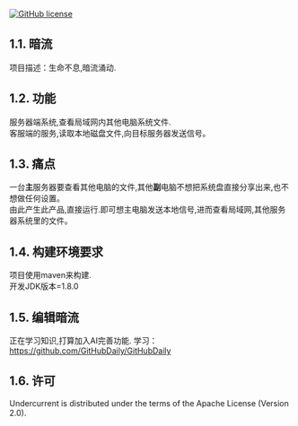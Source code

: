 [![GitHub license](https://img.shields.io/badge/license-Apache%20License%202.0-blue.svg?style=flat)](https://www.apache.org/licenses/LICENSE-2.0)

## 1.1. 暗流  
项目描述：生命不息,暗流涌动.  

## 1.2. 功能
服务器端系统,查看局域网内其他电脑系统文件.   
客服端的服务,读取本地磁盘文件,向目标服务器发送信号。   

## 1.3. 痛点   
一台**主**服务器要查看其他电脑的文件,其他**副**电脑不想把系统盘直接分享出来,也不想做任何设置。   
由此产生此产品,直接运行.即可想主电脑发送本地信号,进而查看局域网,其他服务器系统里的文件。

## 1.4. 构建环境要求  

项目使用maven来构建.  
开发JDK版本=1.8.0  

## 1.5. 编辑暗流
正在学习知识,打算加入AI完善功能.
学习：
https://github.com/GitHubDaily/GitHubDaily







## 1.6. 许可

Undercurrent is distributed under the terms of the Apache License (Version 2.0).

